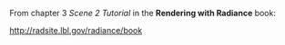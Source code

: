 From chapter 3 *Scene 2 Tutorial* in the **Rendering with Radiance**
book:

http://radsite.lbl.gov/radiance/book

